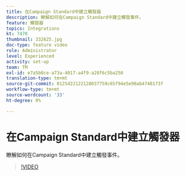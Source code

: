 ```yaml
---
title: 在Campaign Standard中建立觸發器
description: 瞭解如何在Campaign Standard中建立觸發事件。
feature: 觸發器
topics: Integrations
kt: 7470
thumbnail: 332625.jpg
doc-type: feature video
role: Administrator
level: Experienced
activity: set-up
team: TM
exl-id: e7a5b0ce-a73a-4017-a4f9-a28f6c5ba250
translation-type: tm+mt
source-git-commit: 0125d22122128037759c65f94e5e90ab4740173f
workflow-type: tm+mt
source-wordcount: '33'
ht-degree: 0%

---
```


# 在Campaign Standard中建立觸發器

瞭解如何在Campaign Standard中建立觸發事件。

>[!VIDEO](https://video.tv.adobe.com/v/332625?quality=12)
